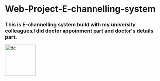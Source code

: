 # Web-Project-E-channelling-system
<b><h3>This is E-channelling system build with my university colleagues.I did doctor appoinment part and doctor's details part.</h3></b>
<img src ="doctor.png" alt = "dc" width="100" height="100">
